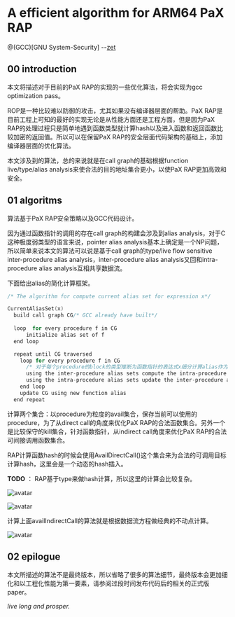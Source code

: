 # A efficient algorithm for ARM64 PaX RAP
@(GCC)[GNU System-Security]
        --[zet](https://github.com/fanfuqiang)

## 00 introduction

本文将描述对于目前的PaX RAP的实现的一些优化算法，将会实现为gcc optimization pass。

ROP是一种比较难以防御的攻击，尤其如果没有编译器层面的帮助。PaX RAP是目前工程上可知的最好的实现无论是从性能方面还是工程方面，但是因为PaX RAP的处理过程只是简单地遇到函数类型就计算hash以及进入函数和返回函数比较加密的返回值。所以可以在保留PaX RAP的安全层面代码架构的基础上，添加编译器层面的优化算法。

本文涉及到的算法，总的来说就是在call graph的基础根据function live/type/alias analysis来使合法的目的地址集合更小，以使PaX RAP更加高效和安全。


## 01 algoritms

算法基于PaX RAP安全策略以及GCC代码设计。

因为通过函数指针的调用的存在call graph的构建会涉及到alias analysis，对于C这种极度弱类型的语言来说，pointer alias analysis基本上确定是一个NP问题，所以简单来说本文的算法可以说是基于call graph的type/live flow sensitive inter-procedure alias analysis，inter-procedure alias analysis又回和intra-procedure alias analysis互相共享数据流。

下面给出alias的简化计算框架。

```c
/* The algorithm for compute current alias set for expression x*/

CurrentAliasSet(x)
  build call graph CG/* GCC already have built*/
  
  loop  for every procedure f in CG
      initialize alias set of f
  end loop

  repeat until CG traversed
    loop for every procedure f in CG
      /* 对于每个procedure的block的类型推断为函数指针的表达式x细分计算alias作为intra-procedure alias sets的一部分*/
      using the inter-procedure alias sets compute the intra-procedure alias sets
      using the intra-procedure alias sets update the inter-procedure alias sets
    end loop
    update CG using new function alias
  end repeat
```

计算两个集合：以procedure为粒度的avail集合，保存当前可以使用的procedure，为了从direct call的角度来优化PaX RAP的合法函数集合。另外一个是比较保守的kill集合，针对函数指针，从indirect call角度来优化PaX RAP的合法可间接调用函数集合。

RAP计算函数hash的时候会使用AvailDirectCall()这个集合来为合法的可调用目标计算hash，这里会是一个动态的hash插入。

**TODO** ：
RAP基于type来做hash计算，所以这里的计算会比较复杂。

![avatar](https://github.com/hardenedlinux/ARM64-RAP-explore/tree/master/resources/adc.png)

![avatar](https://github.com/hardenedlinux/ARM64-RAP-explore/tree/master/resources/idc.png)

计算上面availIndirectCall的算法就是根据数据流方程做经典的不动点计算。

![avatar](https://github.com/hardenedlinux/ARM64-RAP-explore/tree/master/resources/aa.png)


## 02 epilogue

本文所描述的算法不是最终版本，所以省略了很多的算法细节，最终版本会更加细化和以工程化性能为第一要素，请参阅过段时间发布代码后的相关的正式版paper。

*live long and prosper.*
